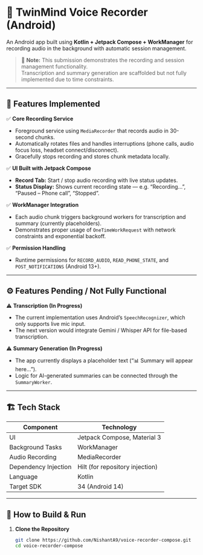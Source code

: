 # 🎤 TwinMind Voice Recorder (Android)

An Android app built using **Kotlin + Jetpack Compose + WorkManager** for recording audio in the background with automatic session management.

> 🧩 **Note:** This submission demonstrates the recording and session management functionality.  
> Transcription and summary generation are scaffolded but not fully implemented due to time constraints.

---

## 🚀 Features Implemented

✅ **Core Recording Service**
- Foreground service using `MediaRecorder` that records audio in 30-second chunks.  
- Automatically rotates files and handles interruptions (phone calls, audio focus loss, headset connect/disconnect).
- Gracefully stops recording and stores chunk metadata locally.

✅ **UI Built with Jetpack Compose**
- **Record Tab:** Start / stop audio recording with live status updates.
- **Status Display:** Shows current recording state — e.g. “Recording…”, “Paused – Phone call”, “Stopped”.

✅ **WorkManager Integration**
- Each audio chunk triggers background workers for transcription and summary (currently placeholders).
- Demonstrates proper usage of `OneTimeWorkRequest` with network constraints and exponential backoff.

✅ **Permission Handling**
- Runtime permissions for `RECORD_AUDIO`, `READ_PHONE_STATE`, and `POST_NOTIFICATIONS` (Android 13+).

---

## ⚙️ Features Pending / Not Fully Functional

⚠️ **Transcription (In Progress)**  
- The current implementation uses Android’s `SpeechRecognizer`, which only supports live mic input.  
- The next version would integrate Gemini / Whisper API for file-based transcription.

⚠️ **Summary Generation (In Progress)**  
- The app currently displays a placeholder text (“📊 Summary will appear here…”).  
- Logic for AI-generated summaries can be connected through the `SummaryWorker`.

---

## 🏗️ Tech Stack

| Component | Technology |
|------------|-------------|
| UI | Jetpack Compose, Material 3 |
| Background Tasks | WorkManager |
| Audio Recording | MediaRecorder |
| Dependency Injection | Hilt (for repository injection) |
| Language | Kotlin |
| Target SDK | 34 (Android 14) |

---

## 📱 How to Build & Run

1. **Clone the Repository**
   ```bash
   git clone https://github.com/NishantA9/voice-recorder-compose.git
   cd voice-recorder-compose

